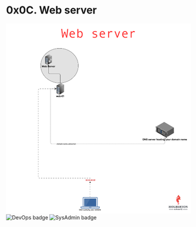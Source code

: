 # 0x0C. Web server
![WebServer](https://github.com/peterodero561/alx-system_engineering-devops/blob/master/0x0C-web_server/webServer.png)
![DevOps badge](https://img.shields.io/badge/Devops-CC5500)
![SysAdmin badge](https://img.shields.io/badge/SysAdmin-CC5500)
